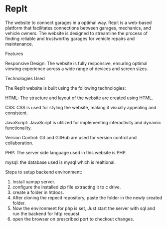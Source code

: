 # RepIt
The website to connect garages in a optimal way.
Repit is a web-based platform that facilitates connections between garages, mechanics, and vehicle owners. The website is designed to streamline the process of finding reliable and trustworthy garages for vehicle repairs and maintenance.

Features

Responsive Design: The website is fully responsive, ensuring optimal viewing experience across a wide range of devices and screen sizes.

Technologies Used

The RepIt website is built using the following technologies:

HTML: The structure and layout of the website are created using HTML.

CSS: CSS is used for styling the website, making it visually appealing and consistent.

JavaScript: JavaScript is utilized for implementing interactivity and dynamic functionality.

Version Control: Git and GitHub are used for version control and collaboration.

PHP: The server side language used in this website is PHP.

mysql: the database used is mysql which is realtional.

Steps to setup backend environment:

1) Install xampp server. 
2) configure the installed zip file extracting it to c drive. 
3) create a folder in htdocs. 
4) After cloning the repecit repository, paste the folder in the newly created folder. 
5) Now the environment for php is set, Just start the server with sql and run the backend for http request. 
6) open the browser on prescribed port to checkout changes. 



